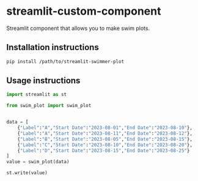# streamlit-custom-component

Streamlit component that allows you to make swim plots.

## Installation instructions

```sh
pip install /path/to/streamlit-swimmer-plot
```

## Usage instructions

```python
import streamlit as st

from swim_plot import swim_plot 


data = [
    {"Label":"A","Start Date":"2023-08-01","End Date":"2023-08-10"},
    {"Label":"A","Start Date":"2023-08-11","End Date":"2023-08-12"},
    {"Label":"B","Start Date":"2023-08-05","End Date":"2023-08-15"},
    {"Label":"C","Start Date":"2023-08-10","End Date":"2023-08-20"},
    {"Label":"D","Start Date":"2023-08-15","End Date":"2023-08-25"}
]
value = swim_plot(data)

st.write(value)
```
